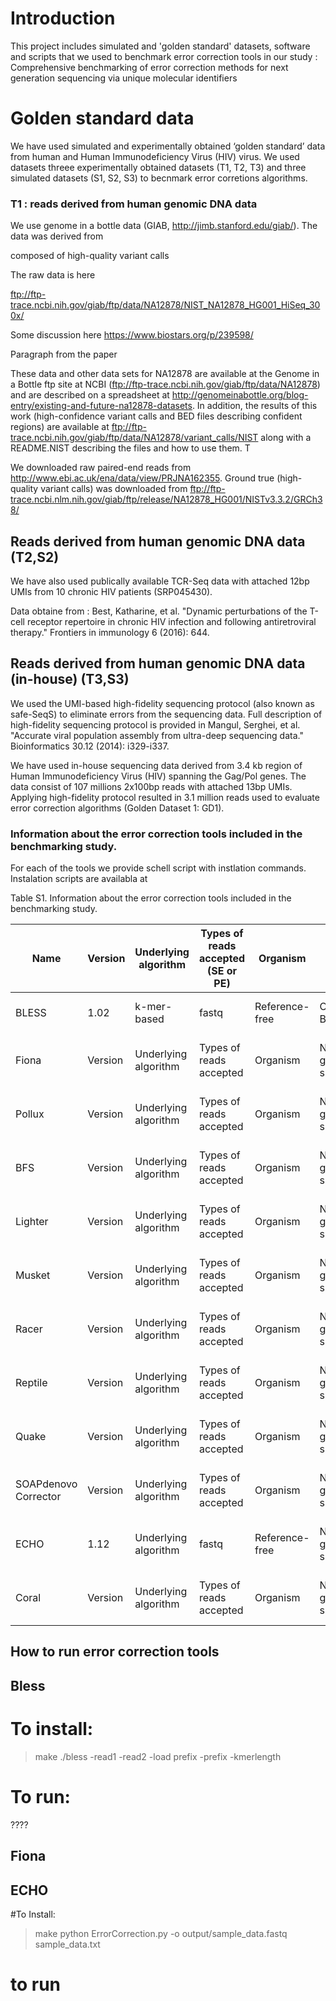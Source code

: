 # Introduction

This project includes simulated and 'golden standard' datasets, software and scripts that we used to benchmark  error correction tools in our study  : Comprehensive benchmarking of error correction methods for next generation sequencing via unique molecular identifiers


# Golden standard data 

We have used simulated and experimentally obtained ‘golden standard’ data from human and Human Immunodeficiency Virus (HIV) virus. We used datasets threee experimentally obtained datasets (T1, T2, T3) and three simulated datasets (S1, S2, S3) to becnmark error corretions algorithms. 

### T1 : reads derived from human genomic DNA data

We use genome in a bottle data (GIAB, http://jimb.stanford.edu/giab/). The data was derived from 

composed of high-quality variant calls


The raw data is here

ftp://ftp-trace.ncbi.nih.gov/giab/ftp/data/NA12878/NIST_NA12878_HG001_HiSeq_300x/


Some discussion here
https://www.biostars.org/p/239598/

Paragraph from the paper 

These data and other data sets for NA12878 are available at the Genome in a Bottle ftp site at NCBI (ftp://ftp-trace.ncbi.nih.gov/giab/ftp/data/NA12878) and are described on a spreadsheet at http://genomeinabottle.org/blog-entry/existing-and-future-na12878-datasets. In addition, the results of this work (high-confidence variant calls and BED files describing confident regions) are available at ftp://ftp-trace.ncbi.nih.gov/giab/ftp/data/NA12878/variant_calls/NIST along with a README.NIST describing the files and how to use them. T


We downloaded raw paired-end reads from http://www.ebi.ac.uk/ena/data/view/PRJNA162355. 
Ground true (high-quality variant calls) was downloaded from ftp://ftp-trace.ncbi.nlm.nih.gov/giab/ftp/release/NA12878_HG001/NISTv3.3.2/GRCh38/



## Reads derived from human genomic DNA data (T2,S2)

We have also used publically available TCR-Seq data with attached 12bp UMIs from 10 chronic HIV patients (SRP045430). 

Data obtaine from : Best, Katharine, et al. "Dynamic perturbations of the T-cell receptor repertoire in chronic HIV infection and following antiretroviral therapy." Frontiers in immunology 6 (2016): 644.


## Reads derived from human genomic DNA data (in-house) (T3,S3)

We used the UMI-based high-fidelity sequencing protocol (also known as safe-SeqS) to eliminate errors from the sequencing data. Full description of high-fidelity sequencing protocol is provided in Mangul, Serghei, et al. "Accurate viral population assembly from ultra-deep sequencing data." Bioinformatics 30.12 (2014): i329-i337.

We have used in-house sequencing data derived from 3.4 kb region of Human Immunodeficiency Virus (HIV) spanning the Gag/Pol genes.  The data consist of 107 millions 2x100bp reads with attached 13bp UMIs.  Applying high-fidelity protocol resulted in 3.1 million reads used to evaluate error correction algorithms (Golden Dataset 1: GD1). 


### Information about the error correction tools included in the benchmarking study.


For each of the tools we provide schell script with instlation commands. Instalation scripts are availabla at 


Table S1. Information about the error correction tools included in the benchmarking study.

| Name | Version | Underlying algorithm | Types of reads accepted (SE or PE) | Organism | Number of genomes supported | Journal | Published year | Programming language | In the publication compared to | Tools webpage | Number of commands to install tool | Software Dependencies | 
| --- | --- | --- | --- | --- | --- | --- |  --- |  ---| ---|  --- |  ---| ---| 
| BLESS | 1.02 | k-mer-based  | fastq | Reference-free | Oxford Bioinformatics | 2014 |  C++ | In the publication compared to | 
| Fiona | Version | Underlying algorithm | Types of reads accepted | Organism | Number of genomes supported | Journal | Published year |  Programming language | In the publication compared to | 
| Pollux | Version | Underlying algorithm | Types of reads accepted | Organism | Number of genomes supported | Journal | Published year |  Programming language | In the publication compared to | 
| BFS | Version | Underlying algorithm | Types of reads accepted | Organism | Number of genomes supported | Journal | Published year |  Programming language | In the publication compared to | 
| Lighter | Version | Underlying algorithm | Types of reads accepted | Organism | Number of genomes supported | Journal | Published year | Programming language | In the publication compared to |
| Musket | Version | Underlying algorithm | Types of reads accepted | Organism | Number of genomes supported | Journal | Published year | Programming language | In the publication compared to |
| Racer | Version | Underlying algorithm | Types of reads accepted | Organism | Number of genomes supported | Journal | Published year | Programming language | In the publication compared to |
| Reptile | Version | Underlying algorithm | Types of reads accepted | Organism | Number of genomes supported | Journal | Published year |Programming language | In the publication compared to |
| Quake | Version | Underlying algorithm | Types of reads accepted | Organism | Number of genomes supported | Journal | Published year | Programming language | In the publication compared to |
| SOAPdenovo Corrector | Version | Underlying algorithm | Types of reads accepted | Organism | Number of genomes supported | Journal | Published year | Programming language | In the publication compared to |
|  ECHO | 1.12 | Underlying algorithm | fastq | Reference-free | Number of genomes supported | Genome Research | 2012 | Python | In the publication compared to |
|  Coral | Version | Underlying algorithm | Types of reads accepted | Organism | Number of genomes supported | Journal | Published year | Programming language | In the publication compared to |


## How to run error correction tools

## Bless
# To install:
> make
> ./bless -read1 <forward fastq> -read2 <reverse fastq> -load prefix -prefix <new prefix> -kmerlength <k-mer length>

# To run:
????

## Fiona

## ECHO
#To Install:
> make 
> python ErrorCorrection.py -o output/sample_data.fastq sample_data.txt

# to run






